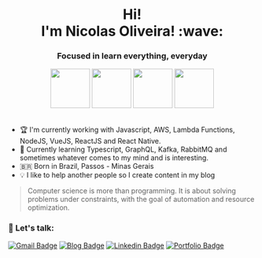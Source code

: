 <h1 align="center"> Hi!<br> I'm Nicolas Oliveira! :wave: </h1>
<h3 align="center">Focused in learn everything, everyday</h3>

<div align="center">
<img src="https://media0.giphy.com/media/KzJkzjggfGN5Py6nkT/giphy.gif" width="80" />
<img src="https://media3.giphy.com/media/Y06jfuK1Bni5PkZwS2/giphy.gif" width="80" />
<img src="https://media0.giphy.com/media/eNAsjO55tPbgaor7ma/giphy.gif" width="80" />
<img src="https://media2.giphy.com/media/kdFc8fubgS31b8DsVu/giphy.gif" width="80" />
</div></br>

- :trophy: I'm currently working with Javascript, AWS, Lambda Functions, NodeJS, VueJS, ReactJS and React Native.
- :dart: Currently learning Typescript, GraphQL, Kafka, RabbitMQ and sometimes whatever comes to my mind and is interesting.
- :brazil: Born in Brazil, Passos - Minas Gerais
- :bulb: I like to help another people so I create content in my blog

> Computer science is more than programming. It is about solving problems under constraints, with the goal of automation and resource optimization.

### :beer: Let's talk:
[![Gmail Badge](https://img.shields.io/badge/-nicolas.oliveira.ug@gmail.com-007acc?style=flat-square&logo=Gmail&logoColor=white&link=mailto:nicolas.oliveira.ug@gmail.com)](mailto:nicolas.oliveira.ug@gmail.com)
[![Blog Badge](https://img.shields.io/badge/My%20Blog-007acc?style=flat-square&logo=blogger&logoColor=white&link=https://bruxo.hashnode.dev)](https://bruxo.hashnode.dev)
[![Linkedin Badge](https://img.shields.io/badge/-Nicolas%20Oliveira-007acc?style=flat-square&logo=Linkedin&logoColor=white&link=https://www.linkedin.com/in/nicolasom/)](https://www.linkedin.com/in/nicolasom/) 
[![Portfolio Badge](https://img.shields.io/badge/-My%20Portfolio-007acc?style=flat-square&logoColor=white&link=https://portfolio-sandy-nine.vercel.app)](https://portfolio-sandy-nine.vercel.app)
